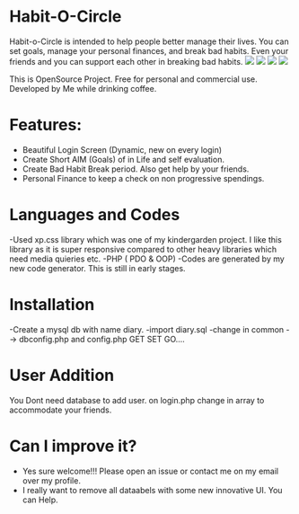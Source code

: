 # Habit-O-Circle
Habit-o-Circle is intended to help people better manage their lives. You can set goals, manage your personal finances, and break bad habits. Even your friends and you can support each other in breaking bad habits.
![](https://github.com/Manishfoodtechs/Habit-O-Circle/blob/main/00fc5412-f79e-45a4-8306-8ff40755844f.jpg)
![](https://github.com/Manishfoodtechs/Habit-O-Circle/blob/main/e7463907-c13a-41b4-af15-4d2d8c3eacc3.jpg)
![](https://github.com/Manishfoodtechs/Habit-O-Circle/blob/main/33581950-f6dc-4181-bed3-acaf5b71436c.jpg)
![](https://github.com/Manishfoodtechs/Habit-O-Circle/blob/main/e87e8655-9537-4edd-a9c4-f65635209b00.jpg)

This is OpenSource Project. Free for personal and commercial use. Developed by Me while drinking coffee.


# Features:
- Beautiful Login Screen (Dynamic, new on every login)
- Create Short AIM (Goals) of in Life and self evaluation.
- Create Bad Habit Break period. Also get help by your friends.
- Personal Finance to keep a check on non progressive spendings.


# Languages and Codes
-Used xp.css library which was one of my kindergarden project. I like this library as it is super responsive compared to other heavy libraries which need media quieries etc.
-PHP ( PDO & OOP)
-Codes are generated by my new code generator. This is still in early stages.   


# Installation
-Create a mysql db with name diary.
-import diary.sql
-change in common --> dbconfig.php and config.php
GET SET GO....

# User Addition
You Dont need database to add user. on login.php change in array to accommodate your friends.

# Can I improve it?
- Yes sure welcome!!! Please open an issue or contact me on my email over my profile.
- I really want to remove all dataabels with some new innovative UI. You can Help.
